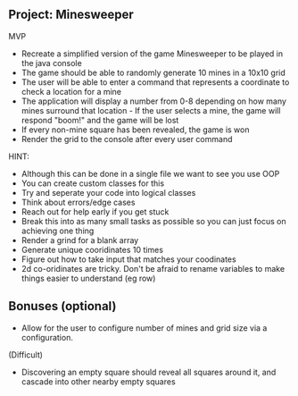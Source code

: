 ## Project: Minesweeper

MVP

- Recreate a simplified version of the game Minesweeper to be played in the java console
- The game should be able to randomly generate 10 mines in a 10x10 grid
- The user will be able to enter a command that represents a coordinate to check a location for a mine
- The application will display a number from 0-8 depending on how many mines surround that location - If the user selects a mine, the game will respond "boom!" and the game will be lost
- If every non-mine square has been revealed, the game is won
- Render the grid to the console after every user command

HINT:

- Although this can be done in a single file we want to see you use OOP
- You can create custom classes for this
- Try and seperate your code into logical classes
- Think about errors/edge cases
- Reach out for help early if you get stuck
- Break this into as many small tasks as possible so you can just focus on achieving one thing
- Render a grind for a blank array
- Generate unique cooridinates 10 times
- Figure out how to take input that matches your coodinates
- 2d co-oridinates are tricky. Don't be afraid to rename variables to make things easier to understand (eg row)

## Bonuses (optional)

- Allow for the user to configure number of mines and grid size via a configuration.

(Difficult)

- Discovering an empty square should reveal all squares around it, and cascade into other nearby empty squares
